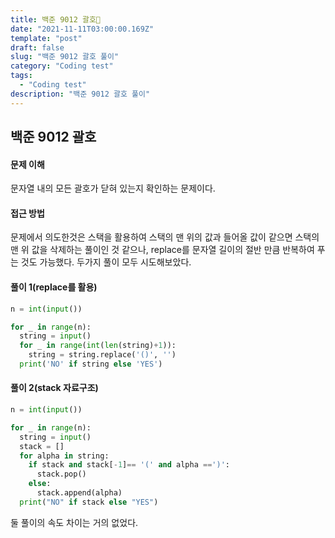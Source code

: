 ```yaml
---
title: 백준 9012 괄호
date: "2021-11-11T03:00:00.169Z"
template: "post"
draft: false
slug: "백준 9012 괄호 풀이"
category: "Coding test"
tags:
  - "Coding test"
description: "백준 9012 괄호 풀이"
---
```


## 백준 9012 괄호

#### 문제 이해

문자열 내의 모든 괄호가 닫혀 있는지 확인하는 문제이다.

#### 접근 방법

문제에서 의도한것은 스택을 활용하여 스택의 맨 위의 값과 들어올 값이 같으면 스택의 맨 위 값을 삭제하는 풀이인 것 같으나, 
replace를 문자열 길이의 절반 만큼 반복하여 푸는 것도 가능했다. 두가지 풀이 모두 시도해보았다.

#### 풀이 1(replace를 활용)

```python
n = int(input())

for _ in range(n):
  string = input()
  for _ in range(int(len(string)+1)):
    string = string.replace('()', '')
  print('NO' if string else 'YES')
```



#### 풀이 2(stack 자료구조)

```python
n = int(input())

for _ in range(n):
  string = input()
  stack = []
  for alpha in string:
    if stack and stack[-1]== '(' and alpha ==')':
      stack.pop()
    else:
      stack.append(alpha)
  print("NO" if stack else "YES")
```



둘 풀이의 속도 차이는 거의 없었다.
